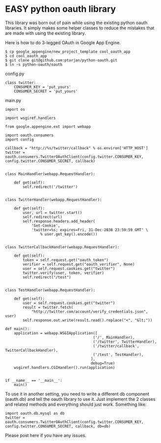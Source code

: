 # EASY python oauth library

This library was born out of pain while using the existing python oauth libraries. It simply makes some helper classes to reduce the mistakes that are made with using the existing library.

Here is how to do 3-legged OAuth in Google App Engine.

    $ cp google_appengine/new_project_template cool_oauth_app
    $ cd cool_oauth_app
    $ git clone git@github.com:ptarjan/python-oauth.git
    $ ln -s python-oauth/oauth

config.py
    
    class twitter:
        CONSUMER_KEY = 'put_yours'
        CONSUMER_SECRET = 'put_yours'

main.py

    import os

    import wsgiref.handlers

    from google.appengine.ext import webapp

    import oauth.consumers
    import config

    callback = "http://%s/twitter/callback" % os.environ['HTTP_HOST']
    twitter = oauth.consumers.TwitterOAuthClient(config.twitter.CONSUMER_KEY, config.twitter.CONSUMER_SECRET, callback)
    
    
    class MainHandler(webapp.RequestHandler):
        
        def get(self):
            self.redirect('/twitter')


    class TwitterHandler(webapp.RequestHandler):

        def get(self):
            user, url = twitter.start()
            self.redirect(url)
            self.response.headers.add_header(
                'Set-Cookie',
                'twitter=%s; expires=Fri, 31-Dec-2038 23:59:59 GMT' \
                    % user.get_key().encode())


    class TwitterCallbackHandler(webapp.RequestHandler):
        
        def get(self):
            token = self.request.get("oauth_token")
            verifier = self.request.get("oauth_verifier", None)
            user = self.request.cookies.get("twitter")
            twitter.verify(user, token, verifier)
            self.redirect("/test")


    class TestHandler(webapp.RequestHandler):

        def get(self):
            user = self.request.cookies.get("twitter")
            result = twitter.fetch(
                "http://twitter.com/account/verify_credentials.json", user)
            self.response.out.write(result.read().replace("<", "&lt;"))

    def main():
        application = webapp.WSGIApplication([
                                            ('/', MainHandler),
                                            ('/twitter', TwitterHandler),
                                            ('/twitter/callback', TwitterCallbackHandler),
                                            ('/test', TestHandler),
                                           ],
                                           debug=True)
        wsgiref.handlers.CGIHandler().run(application)


    if __name__ == '__main__':
        main()

To use it in another setting, you need to write a different db component (oauth.db) and tell the oauth library to use it. Just implement the 2 classes and related methods and everything should just work. Something like:

    import oauth.db.mysql as db
    twitter = oauth.consumers.TwitterOAuthClient(config.twitter.CONSUMER_KEY, config.twitter.CONSUMER_SECRET, callback, db=db)

Please post here if you have any issues.
